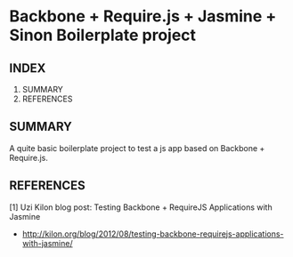 ﻿Backbone + Require.js + Jasmine + Sinon Boilerplate project
==========================================

INDEX
-------
1. SUMMARY
2. REFERENCES

SUMMARY
-------
A quite basic boilerplate project to test a js app based on Backbone + Require.js.


REFERENCES
----------

[1] Uzi Kilon blog post: Testing Backbone + RequireJS Applications with Jasmine
- http://kilon.org/blog/2012/08/testing-backbone-requirejs-applications-with-jasmine/